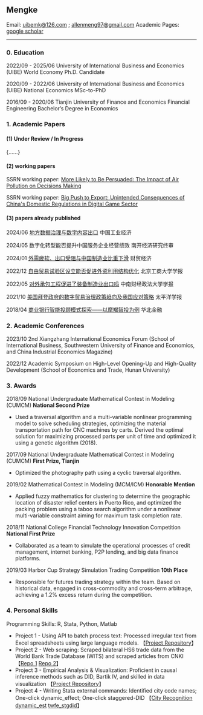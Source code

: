 ## Mengke

Email: uibemk@126.com ; allenmeng97@gmail.com
Academic Pages: [google scholar](https://scholar.google.com/citations?user=DwfX9eAAAAAJ&hl=en&oi=ao)

____

### 0. Education

2022/09 - 2025/06	University of International Business and Economics (UIBE)	World Economy	Ph.D. Candidate

2020/09 - 2022/06	University of International Business and Economics (UIBE)	National Economics	MSc-to-PhD

2016/09 - 2020/06	Tianjin University of Finance and Economics	Financial Engineering	Bachelor’s Degree in Economics

### 1. Academic Papers

#### (1) Under Review / In Progress

{......}

#### (2) working papers

SSRN working paper: [More Likely to Be Persuaded: The Impact of Air Pollution on Decisions Making](https://papers.ssrn.com/sol3/papers.cfm?abstract_id=4672383)

SSRN working paper: [Big Push to Export: Unintended Consequences of China's Domestic Regulations in Digital Game Sector](https://papers.ssrn.com/sol3/papers.cfm?abstract_id=4848977)


#### (3) papers already published

2024/06		[地方数据治理与数字内容出口](https://mengke25.github.io/files/paper/p2024b.pdf)					中国工业经济

2024/05		数字化转型能否提升中国服务企业经营绩效				南开经济研究终审

2024/01		[外需疲软、出口受阻与中国制造业比重下滑](https://mengke25.github.io/files/paper/p2024a.pdf)				财贸经济

2022/12		[自由贸易试验区设立能否促进外资利用结构优化](https://mengke25.github.io/files/paper/p2022b.pdf)			北京工商大学学报

2022/05		[对外承包工程促进了装备制造业出口吗](https://mengke25.github.io/files/paper/p2022a.pdf)				中南财经政法大学学报

2021/10		[美国拜登政府的数字贸易治理政策趋向及我国应对策略](https://mengke25.github.io/files/paper/p2021a.pdf)		太平洋学报

2018/04		[商业银行智能投顾模式探索——以摩羯智投为例](https://mengke25.github.io/files/paper/p2018a.pdf)			华北金融


### 2. Academic Conferences

2023/10		2nd Xiangzhang International Economics Forum (School of International Business, Southwestern University of Finance and Economics, and China Industrial Economics Magazine)

2022/12		Academic Symposium on High-Level Opening-Up and High-Quality Development (School of Economics and Trade, Hunan University)

### 3. Awards

2018/09		National Undergraduate Mathematical Contest in Modeling (CUMCM)		**National Second Prize**

* Used a traversal algorithm and a multi-variable nonlinear programming model to solve scheduling strategies, optimizing the material transportation path for CNC machines by carts. Derived the optimal solution for maximizing processed parts per unit of time and optimized it using a genetic algorithm (2018).

2017/09		National Undergraduate Mathematical Contest in Modeling (CUMCM)		**First Prize, Tianjin**

* Optimized the photography path using a cyclic traversal algorithm.

2019/02		Mathematical Contest in Modeling (MCM/ICM)		**Honorable Mention**

* Applied fuzzy mathematics for clustering to determine the geographic location of disaster relief centers in Puerto Rico, and optimized the packing problem using a taboo search algorithm under a nonlinear multi-variable constraint aiming for maximum task completion rate.

2018/11		National College Financial Technology Innovation Competition		**National First Prize**

* Collaborated as a team to simulate the operational processes of credit management, internet banking, P2P lending, and big data finance platforms.

2019/03		Harbor Cup Strategy Simulation Trading Competition		**10th Place**

* Responsible for futures trading strategy within the team. Based on historical data, engaged in cross-commodity and cross-term arbitrage, achieving a 1.2% excess return during the competition.

### 4. Personal Skills

Programming Skills: R, Stata, Python, Matlab

* Project 1 - Using API to batch process text: Processed irregular text from Excel spreadsheets using large language models. 【[Project Repository](https://github.com/mengke25/proj_textOpenAI)】
* Project 2 - Web scraping: Scraped bilateral HS6 trade data from the World Bank Trade Database (WITS) and scraped articles from CNKI 【[Repo 1](https://github.com/mengke25/wits_crawler) [Repo 2](https://github.com/mengke25/cnkiLRspider)】
* Project 3 - Empirical Analysis & Visualization: Proficient in causal inference methods such as DID, Bartik IV, and skilled in data visualization 【[Project Repository](https://github.com/mengke25)】
* Project 4 - Writing Stata external commands: Identified city code names; One-click dynamic_effect; One-click staggered-DID 【[City Recognition](https://www.xiaohongshu.com/explore/66d5fc0f000000001f01724d?xsec_token=AB4wCYFvOcil5gjJTKKpbZ8yMy9dI19EqRog2iqRCYbfY=&xsec_source=pc_user) [dynamic_est](https://mengke25.github.io/dynamic_est/) [twfe_stgdid](https://mengke25.github.io/twfe_stgdid/)】
